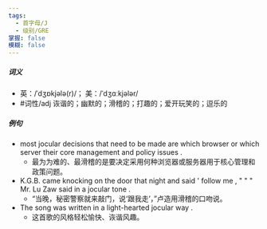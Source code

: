 ```yaml
---
tags:
  - 首字母/J
  - 级别/GRE
掌握: false
模糊: false
---
```

##### 词义
- 英：/ˈdʒɒkjələ(r)/； 美：/ˈdʒɑːkjələr/
- #词性/adj  诙谐的；幽默的；滑稽的；打趣的；爱开玩笑的；逗乐的
##### 例句
- most jocular decisions that need to be made are which browser or which server their core management and policy issues .
	- 最为为难的、最滑稽的是要决定采用何种浏览器或服务器用于核心管理和政策问题。
- K.G.B. came knocking on the door that night and said ' follow me , " " " Mr. Lu Zaw said in a jocular tone .
	- “当晚，秘密警察就来敲门，说‘跟我走’，”卢造用滑稽的口吻说。
- The song was written in a light-hearted jocular way .
	- 这首歌的风格轻松愉快、诙谐风趣。
